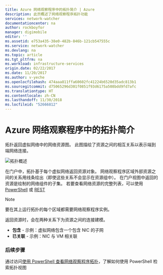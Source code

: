 ```yaml
---
title: Azure 网络观察程序中的拓扑简介 | Azure
description: 此页概述了网络观察程序拓扑功能
services: network-watcher
documentationcenter: na
author: rockboyfor
manager: digimobile
editor: ''
ms.assetid: e753a435-38e0-482b-846b-121cb547555c
ms.service: network-watcher
ms.devlang: na
ms.topic: article
ms.tgt_pltfrm: na
ms.workload: infrastructure-services
origin.date: 02/22/2017
ms.date: 11/20/2017
ms.author: v-yeche
ms.openlocfilehash: 474aaa811ffa60602fc41224b6520d35adc813b1
ms.sourcegitcommit: d75065296d301f0851f93d6175a508bdd9fd7afc
ms.translationtype: HT
ms.contentlocale: zh-CN
ms.lasthandoff: 11/30/2018
ms.locfileid: "52666812"
---
```

# <a name="introduction-to-topology-in-azure-network-watcher"></a>Azure 网络观察程序中的拓扑简介

拓扑返回虚拟网络中的网络资源图。 此图描绘了资源之间的相互关系以表示端到端网络连接。

![拓扑概述][1]

在门户中，拓扑基于每个虚拟网络返回资源对象。 网络观察程序区域外部资源之间的关系用线条绘出（即使这些关系不会显示在资源组中）。 在门户视图中返回的资源是绘制的网络组件的子集。 若要查看网络资源的完整列表，可以使用 [PowerShell](network-watcher-topology-powershell.md) 或 [REST](network-watcher-topology-rest.md)

> [!NOTE]
> 要在其上运行拓扑的每个区域都需要网络观察程序实例。

返回资源时，会在两种关系下为资源之间的连接建模。

- **包含** - 示例：虚拟网络包含一个包含 NIC 的子网
- **已关联** - 示例：NIC 与 VM 相关联

### <a name="next-steps"></a>后续步骤

通过访问[使用 PowerShell 查看网络观察程序拓扑](network-watcher-topology-powershell.md)，了解如何使用 PowerShell 检索拓扑视图

<!--Image references-->

[1]: ./media/network-watcher-topology-overview/topology.png

<!--Update_Description: new articles on network watcher topology CLI overview -->
